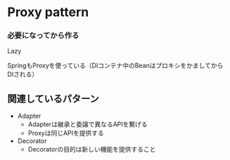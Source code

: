 # Proxy pattern

### 必要になってから作る

Lazy

SpringもProxyを使っている（DIコンテナ中のBeanはプロキシをかましてからDIされる）

## 関連しているパターン
- Adapter
  - Adapterは継承と委譲で異なるAPIを繋げる
  - Proxyは同じAPIを提供する
- Decorator
  - Decoratorの目的は新しい機能を提供すること
